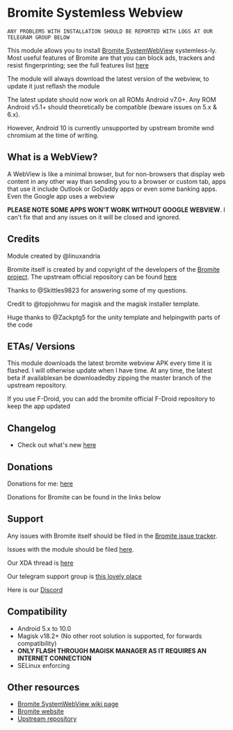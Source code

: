 # Bromite Systemless Webview
	
	ANY PROBLEMS WITH INSTALLATION SHOULD BE REPORTED WITH LOGS AT OUR TELEGRAM GROUP BELOW
	
This module allows you to install [Bromite SystemWebView](https://www.bromite.org/system_web_view) systemless-ly.
Most useful features of Bromite are that you can block ads, trackers and resist fingerprinting; see the full features list [here](https://github.com/bromite/bromite/blob/master/README.md#features)

The module will always download the latest version of the webview, to update it just reflash the module

The latest update should now work on all ROMs Android v7.0+. Any ROM Android v5.1+ should theoretically be compatible (beware issues on 5.x & 6.x).

However, Android 10 is currently unsupported by upstream bromite wnd chromium at the time of writing.

## What is a WebView?

A WebView is like a minimal browser, but for non-browsers that display web content in any other way than sending you to a browser or custom tab, apps that use it include Outlook or GoDaddy apps or even some banking apps. Even the Google app uses a webview

**PLEASE NOTE SOME APPS WON'T WORK WITHOUT GOOGLE WEBVIEW**. I can't fix that and any issues on it will be closed and ignored.

## Credits

Module created by @linuxandria

Bromite itself is created by and copyright of the developers of the [Bromite project](https://github.com/bromite/bromite). The upstream official repository can be found [here](https://github.com/bromite/bromitewebview)

Thanks to @Skittles9823 for answering some of my questions.

Credit to @topjohnwu for magisk and the magisk installer template.

Huge thanks to @Zackptg5 for the unity template and helpingwith parts of the code

## ETAs/ Versions

This module downloads the latest bromite webview APK every time it is flashed. I will otherwise update when I have time. 
At any time, the latest beta if availablexan be downloadedby zipping the master branch of the upstream repository.

If you use F-Droid, you can add the bromite official F-Droid repository to keep the app updated

## Changelog

- Check out what's new [here](https://github.com/Magisk-Modules-Repo/bromitewebview/blob/master/CHANGELOG.md)

## Donations

Donations for me: [here](https://paypal.me/innonetlife)

Donations for Bromite can be found in the links below 


## Support

Any issues with Bromite itself should be filed in the [Bromite issue tracker](https://github.com/bromite/bromite/issues).

Issues with the module should be filed [here](https://github.com/Magisk-Modules-Repo/bromitewebview).

Our XDA thread is [here](https://forum.xda-developers.com/android/software/bromite-magisk-module-t3936964)

Our telegram support group is [this lovely place](https://t.me/inlmagisk)

Here is our [Discord](https://discord.gg/gTnDxQ6)


## Compatibility

- Android 5.x to 10.0
- Magisk v18.2+ (No other root solution is supported, for forwards compatibility)
- **ONLY FLASH THROUGH MAGISK MANAGER AS IT REQUIRES AN INTERNET CONNECTION**
- SELinux enforcing

## Other resources

* [Bromite SystemWebView wiki page](https://github.com/bromite/bromite/wiki/Installing-SystemWebView)
* [Bromite website](https://bromite.org)
* [Upstream repository](https://github.com/alexa-v2/bromitewebview)
